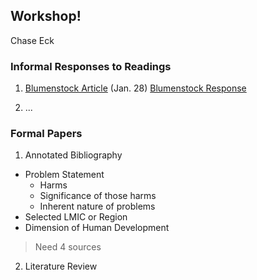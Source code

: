 ## Workshop!

Chase Eck

### Informal Responses to Readings

1. [Blumenstock Article](https://www.nature.com/magazine-assets/d41586-018-06215-5/d41586-018-06215-5.pdf) (Jan. 28) [Blumenstock Response](https://github.com/chase4eck/workshop-/blob/master/blumenstock.md)

2. ...

### Formal Papers

1. Annotated Bibliography
- Problem Statement
  - Harms
  - Significance of those harms
  - Inherent nature of problems
- Selected LMIC or Region
- Dimension of Human Development
> Need 4 sources

2. Literature Review
